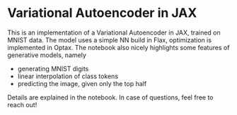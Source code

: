 # Variational Autoencoder in JAX
This is an implementation of a Variational Autoencoder in JAX, trained on MNIST data. The model uses a simple NN build in Flax, optimization is implemented in Optax. The notebook also nicely highlights some features of generative models, namely
* generating MNIST digits
* linear interpolation of class tokens
* predicting the image, given only the top half

Details are explained in the notebook. In case of questions, feel free to reach out!
